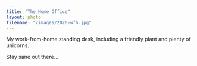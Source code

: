 ```yaml
---
title: "The Home Office"
layout: photo
filename: "/images/2020-wfh.jpg"
---
```


My work-from-home standing desk, including a friendly plant and plenty of unicorns.

Stay sane out there...
